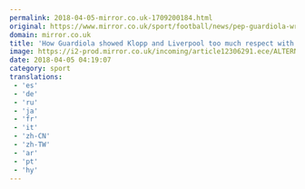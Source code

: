 ```yaml
---
permalink: 2018-04-05-mirror.co.uk-1709200184.html
original: https://www.mirror.co.uk/sport/football/news/pep-guardiola-wrong-anfield-showed-12306289
domain: mirror.co.uk
title: 'How Guardiola showed Klopp and Liverpool too much respect with team selection'
image: https://i2-prod.mirror.co.uk/incoming/article12306291.ece/ALTERNATES/s1200/Liverpool-v-Manchester-City-in-the-UEFA-Champions-League-quarter-final-1st-leg-at-Anfield.jpg
date: 2018-04-05 04:19:07
category: sport
translations: 
 - 'es'
 - 'de'
 - 'ru'
 - 'ja'
 - 'fr'
 - 'it'
 - 'zh-CN'
 - 'zh-TW'
 - 'ar'
 - 'pt'
 - 'hy'
---
```


